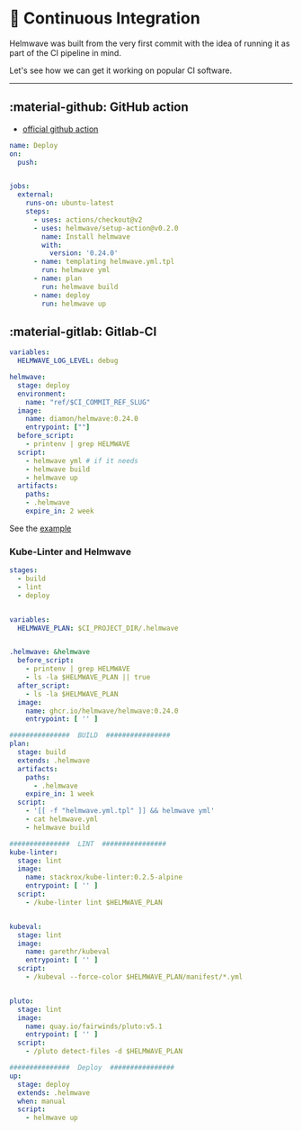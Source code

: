 # 🧋 Continuous Integration

Helmwave was built from the very first commit with the idea of running it as part of the CI pipeline in mind.

Let's see how we can get it working on popular CI software.

--- 

## :material-github: GitHub action

- [official github action](https://github.com/marketplace/actions/helmwave-installer)

```yaml
name: Deploy
on:
  push:


jobs:
  external:
    runs-on: ubuntu-latest
    steps:
      - uses: actions/checkout@v2
      - uses: helmwave/setup-action@v0.2.0
        name: Install helmwave
        with:
          version: '0.24.0'
      - name: templating helmwave.yml.tpl  
        run: helmwave yml
      - name: plan
        run: helmwave build
      - name: deploy
        run: helmwave up
```

## :material-gitlab: Gitlab-CI

```yaml
variables:
  HELMWAVE_LOG_LEVEL: debug

helmwave:
  stage: deploy
  environment:
    name: "ref/$CI_COMMIT_REF_SLUG"
  image:
    name: diamon/helmwave:0.24.0
    entrypoint: [""]
  before_script:
    - printenv | grep HELMWAVE
  script:
    - helmwave yml # if it needs
    - helmwave build
    - helmwave up
  artifacts:
    paths:
    - .helmwave
    expire_in: 2 week
```

See  the [example](../examples/apps-per-ns/#cicd-with-gitlab-ci)


###  Kube-Linter and Helmwave

```yaml
stages:
  - build
  - lint
  - deploy


variables:
  HELMWAVE_PLAN: $CI_PROJECT_DIR/.helmwave


.helmwave: &helmwave
  before_script:
    - printenv | grep HELMWAVE
    - ls -la $HELMWAVE_PLAN || true
  after_script:
    - ls -la $HELMWAVE_PLAN
  image:
    name: ghcr.io/helmwave/helmwave:0.24.0
    entrypoint: [ '' ]

###############  BUILD  ################
plan:
  stage: build
  extends: .helmwave
  artifacts:
    paths:
      - .helmwave
    expire_in: 1 week
  script:
    - '[[ -f "helmwave.yml.tpl" ]] && helmwave yml'
    - cat helmwave.yml
    - helmwave build

###############  LINT  ################
kube-linter:
  stage: lint
  image:
    name: stackrox/kube-linter:0.2.5-alpine
    entrypoint: [ '' ]
  script:
    - /kube-linter lint $HELMWAVE_PLAN


kubeval:
  stage: lint
  image:
    name: garethr/kubeval
    entrypoint: [ '' ]
  script:
    - /kubeval --force-color $HELMWAVE_PLAN/manifest/*.yml


pluto:
  stage: lint
  image:
    name: quay.io/fairwinds/pluto:v5.1
    entrypoint: [ '' ]
  script:
    - /pluto detect-files -d $HELMWAVE_PLAN

###############  Deploy  ################
up:
  stage: deploy
  extends: .helmwave
  when: manual
  script:
    - helmwave up
```